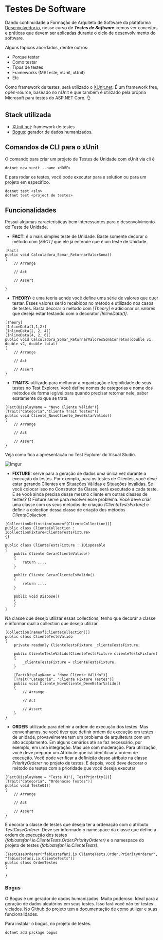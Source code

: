 # Testes De Software

Dando continuidade a Formação de Arquiteto de Software da plataforma [Desenvolvedor.io](https://desenvolvedor.io/), nesse curso de ***Testes de Software*** iremos ver conceitos e práticas que devem ser aplicadas durante o ciclo de desenvolvimento do software. 

Alguns tópicos abordados, dentre outros:
* Porque testar
* Como testar
* Tipos de testes
* Frameworks (MSTeste, nUnit, xUnit)
* Etc

Como framework de testes, será utilizado o [XUnit.net](https://xunit.net/). É um framework free, open-source, baseado no nUnit e que também é utilizado pela própria Microsoft para testes do ASP.NET Core. 👌

## Stack utilizada

* [XUnit.net](https://xunit.net/): framework de testes
* [Bogus](https://github.com/bchavez/Bogus): gerador de dados humanizados.


## Comandos de CLI para o xUnit

O comando para criar um projeto de Testes de Unidade com xUnit via cli é

```
dotnet new xunit --name <NOME>
```
E para rodar os testes, você pode executar para a solution ou para um projeto em específico.
```
dotnet test <sln>
dotnet test <project de testes>
```


## Funcionalidades
Possui algumas caracteristicas bem interessantes para o desenvolvimento do Teste de Unidade.
* **FACT:** é o mais simples teste de Unidade. Baste somente decorar o método com *[FACT]* que ele já entende que é um teste de Unidade.
```
[Fact]
public void Calculadora_Somar_RetornarValorSoma()
{
    // Arrange
    
    // Act
    
    // Assert
    
}
```
* **THEORY:** é uma teoria aonde você define uma série de valores que quer testar. Esses valores serão recebidos no método e utilizado nos casos de testes. Basta decorar o método com *[Theory]* e adicionar os valores que deseja estar testando com o decorator *[InlineData()]*.
```
[Theory]
[InlineData(1,1,2)]
[InlineData(2, 2, 4)]
[InlineData(4, 2, 6)]
public void Calculadora_Somar_RetornarValoresSomaCorretos(double v1, double v2, double total)
{
    // Arrange    

    // Act    

    // Assert    
}
```
* **TRAITS:** utilizado para melhorar a organização e legibilidade de seus testes no Test Explorer. Você define nomes de categorias e nome dos métodos de forma legível para quando precisar retornar nele, saber exatamente do que se trata.
```
[Fact(DisplayName = "Novo Cliente Válido")]
[Trait("Categoria","Cliente Trait Testes")]
public void Cliente_NovoCliente_DeveEstarValido()
{
    // Arrange
    
    // Act    

    // Assert     
}
```
Veja como fica a apresentação no Test Explorer do Visual Studio.

![Imgur](https://i.imgur.com/m0gi7aR.png)
* **FIXTURE:** serve para a geração de dados uma única vez durante a execução do testes. Por exemplo, para os testes de Clientes, você deve estar gerando Clientes em Situações Válidas e Situações Inválidas. Se você colocar isso no Construtor da Classe, será executado a cada teste. 
E se você ainda precisa desse mesmo cliente em outras classes de testes? O Fixture serve para resolver esse problema.
Você deve criar uma classe com os seus métodos de criação *(ClienteTestsFixture)* e definir a colection dessa classe de criação dos métodos *ClienteCollection*.
```
[CollectionDefinition(nameof(ClienteCollection))]
public class ClienteCollection : ICollectionFixture<ClienteTestsFixture>
{}

public class ClienteTestsFixture : IDisposable
{
    public Cliente GerarClienteValido()
    {
        return ....
    }

    public Cliente GerarClienteInValido()
    {
        return ....
    }

    public void Dispose()
    {
    }
}
```
Na classe que desejo utilizar essas collections, tenho que decorar a classe e informar qual a collection que desejo utilizar.
```
[Collection(nameof(ClienteCollection))]
public class ClienteTesteValido
{
    private readonly ClienteTestsFixture _clienteTestsFixture;

    public ClienteTesteValido(ClienteTestsFixture clienteTestsFixture)
    {
        _clienteTestsFixture = clienteTestsFixture;
    }
    
    [Fact(DisplayName = "Novo Cliente Válido")]
    [Trait("Categoria", "Cliente Fixture Testes")]
    public void Cliente_NovoCliente_DeveEstarValido()
    {
        // Arrange
        
        // Act
        
        // Assert 
    }
}
```
* **ORDER:** utilizado para definir a ordem de execução dos testes. Mas convenhamos, se você tiver que definir ordem de execução em testes de unidade, provavelmente tem um problema de arquitetura com um alto acoplamento. Em alguns cenários até se faz necessário, por exemplo, em uma integração. Mas use com moderação.
Para utilização, você deve preparar um Attribute que irá identificar a ordem de execução. Você pode verificar a definição desse atributo na classe *PriorityOrderer* no projeto de testes.
E depois, você deve decorar o método de testes com a prioridade que você deseja executar
```
[Fact(DisplayName = "Teste 01"), TestPriority(2)]
[Trait("Categoria", "Ordenacao Testes")]
public void Teste01()
{
    // Arrange
        
    // Act
    
    // Assert 
}
```
E decorar a classe de testes que deseja ter a ordenação com o atributo *TestCaseOrderer*. Deve ser informado o namespace da classe que define a ordem de execução dos testes *(fabiostefani.io.ClienteTests.Order.PriorityOrderer)* e o namespace do projeto de testes *(fabiostefani.io.ClienteTests)*.
```
[TestCaseOrderer("fabiostefani.io.ClienteTests.Order.PriorityOrderer", "fabiostefani.io.ClienteTests")]
public class OrdemTestes
{
    
}
```


### **Bogus**

O Bogus é um gerador de dados humanizados. Muito poderoso. Ideal para a geração de dados aleatórios em seus testes. Isso fará você não ter testes viciados. No [Github](https://github.com/bchavez/Bogus) do projeto tem a documentação de como utilizar e suas funcionalidades.

Para instalar o bogus, no projeto de testes.
```
dotnet add package bogus
```